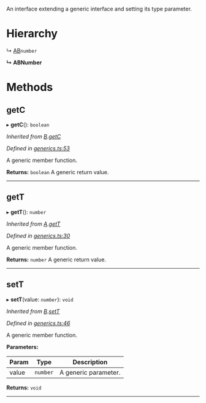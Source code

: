 

An interface extending a generic interface and setting its type parameter.

# Hierarchy

↳  [AB](_generics_.ab.md)`number`

**↳ ABNumber**

# Methods

<a id="getc"></a>

##  getC

▸ **getC**(): `boolean`

*Inherited from [B](_generics_.b.md).[getC](_generics_.b.md#getc)*

*Defined in [generics.ts:53](https://github.com/tgreyjs/typedoc-plugin-markdown/blob/master/test/src/generics.ts#L53)*

A generic member function.

**Returns:** `boolean`
A generic return value.

___

<a id="gett"></a>

##  getT

▸ **getT**(): `number`

*Inherited from [A](_generics_.a.md).[getT](_generics_.a.md#gett)*

*Defined in [generics.ts:30](https://github.com/tgreyjs/typedoc-plugin-markdown/blob/master/test/src/generics.ts#L30)*

A generic member function.

**Returns:** `number`
A generic return value.

___

<a id="sett"></a>

##  setT

▸ **setT**(value: *`number`*): `void`

*Inherited from [B](_generics_.b.md).[setT](_generics_.b.md#sett)*

*Defined in [generics.ts:46](https://github.com/tgreyjs/typedoc-plugin-markdown/blob/master/test/src/generics.ts#L46)*

A generic member function.

**Parameters:**

| Param | Type | Description |
| ------ | ------ | ------ |
| value | `number`   |  A generic parameter. |

**Returns:** `void`

___

